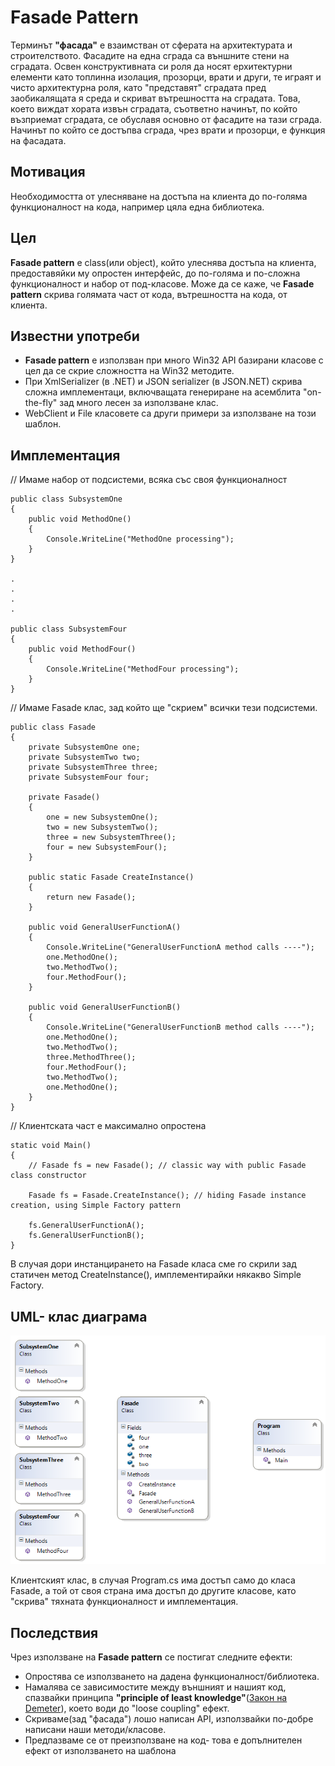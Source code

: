 # Fasade Pattern

Терминът **"фасада"** е взаимстван от сферата на архитектурата и строителството. Фасадите на една сграда са външните стени на сградата. Освен конструктивната си роля да носят ерхитектурни елементи като топлинна изолация, прозорци, врати и други, те играят и чисто архитектурна роля, като "представят" сградата пред заобикалящата я среда и скриват вътрешността на сградата. Това, което виждат хората извън сградата, съответно начинът, по който възприемат сградата, се обуславя основно от фасадите на тази сграда. Начинът по който се достъпва сграда, чрез врати и прозорци, е функция на фасадата.


## Мотивация
Необходимостта от улесняване на достъпа на клиента до по-голяма функционалност на кода, например цяла една библиотека.
 
## Цел

**Fasade pattern** е class(или object), който улеснява достъпа на клиента, предоставяйки му опростен интерфейс, до по-голяма и по-сложна функционалност и набор от под-класове. Може да се каже, че **Fasade pattern** скрива голямата част от кода, вътрешността на кода, от клиента. 

## Известни употреби

* **Fasade pattern** е използван при много Win32 API базирани класове с цел да се скрие сложността на Win32 методите.
* При XmlSerializer (в .NET) и JSON serializer (в JSON.NET) скрива сложна имплементаци, включващата генериране на асемблита "on-the-fly" зад много лесен за използване клас.
* WebClient и File класовете са други примери за използване на този шаблон.

## Имплементация

// Имаме набор от подсистеми, всяка със своя функционалност

    public class SubsystemOne
    {
        public void MethodOne()
        {
            Console.WriteLine("MethodOne processing");
        }
    }

	.
	.
	.
	.

	public class SubsystemFour
    {
        public void MethodFour()
        {
            Console.WriteLine("MethodFour processing");
        }
    }

// Имаме Fasade клас, зад който ще "скрием" всички тези подсистеми.

	public class Fasade
    {
        private SubsystemOne one;
        private SubsystemTwo two;
        private SubsystemThree three;
        private SubsystemFour four;

        private Fasade()
        {
            one = new SubsystemOne();
            two = new SubsystemTwo();
            three = new SubsystemThree();
            four = new SubsystemFour();
        }

        public static Fasade CreateInstance()
        {
            return new Fasade();
        }

        public void GeneralUserFunctionA()
        {
            Console.WriteLine("GeneralUserFunctionA method calls ----");
            one.MethodOne();
            two.MethodTwo();
            four.MethodFour();
        }

        public void GeneralUserFunctionB()
        {
            Console.WriteLine("GeneralUserFunctionB method calls ----");
            one.MethodOne();
            two.MethodTwo();
            three.MethodThree();
            four.MethodFour();
            two.MethodTwo();
            one.MethodOne();
        }
    }

// Клиентската част е максимално опростена

	static void Main()
    {
        // Fasade fs = new Fasade(); // classic way with public Fasade class constructor

        Fasade fs = Fasade.CreateInstance(); // hiding Fasade instance creation, using Simple Factory pattern

        fs.GeneralUserFunctionA();
        fs.GeneralUserFunctionB();
    }

В случая дори инстанцирането на Fasade класа сме го скрили зад статичен метод CreateInstance(), имплементирайки някакво Simple Factory.

## UML- клас диаграма

![](FasadePatternClassDiagram.png)

Клиентският клас, в случая Program.cs има достъп само до класа Fasade, а той от своя страна има достъп до другите класове, като "скрива" тяхната функционалност и имплементация.

## Последствия

Чрез използване на **Fasade pattern** се постигат следните ефекти:

* Опростява се използването на дадена функционалност/библиотека.
* Намалява се зависимостите между външният и нашият код, спазвайки принципа **"principle of least knowledge"**([Закон на Demeter](https://en.wikipedia.org/wiki/Law_of_Demeter)), което води до "loose coupling" ефект.
* Скриваме(зад "фасада") лошо написан API, използвайки по-добре написани наши методи/класове.
* Предпазваме се от преизползване на код- това е допълнителен ефект от използването на шаблона
